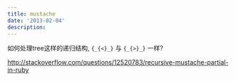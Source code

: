 ```yaml
---
title: mustache
date: '2013-02-04'
description:
---
```


如何处理tree这样的递归结构,
`{_{<}_}` 与 `{_{>}_}` 一样?

http://stackoverflow.com/questions/12520783/recursive-mustache-partial-in-ruby
